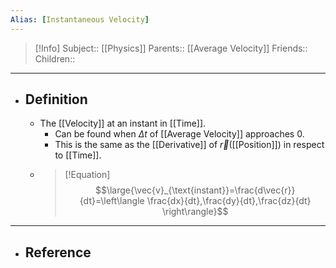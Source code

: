 ```yaml
---
Alias: [Instantaneous Velocity]
---
```

> [!Info]
> Subject:: [[Physics]]
> Parents:: [[Average Velocity]]
> Friends:: 
> Children:: 
---
- ## Definition
	- The [[Velocity]] at an instant in [[Time]].
		- Can be found when $\Delta t$ of [[Average Velocity]] approaches 0.
		- This is the same as the [[Derivative]] of $\vec{r}$([[Position]]) in respect to [[Time]].
	- > [!Equation]
	  > $$\large{\vec{v}_{\text{instant}}=\frac{d\vec{r}}{dt}=\left\langle \frac{dx}{dt},\frac{dy}{dt},\frac{dz}{dt} \right\rangle}$$
---
- ## Reference